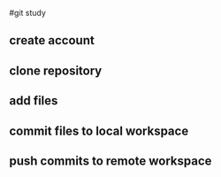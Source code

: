 #git study
## create account
## clone repository
## add files
## commit files to local workspace
## push commits to remote workspace